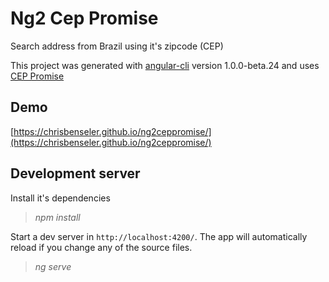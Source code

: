 # Ng2 Cep Promise

Search address from Brazil using it's zipcode (CEP)

This project was generated with [angular-cli](https://github.com/angular/angular-cli) version 1.0.0-beta.24 and uses [CEP Promise](https://github.com/filipedeschamps/cep-promise)

## Demo
[https://chrisbenseler.github.io/ng2ceppromise/](https://chrisbenseler.github.io/ng2ceppromise/)

## Development server
Install it's dependencies
> *npm install*

Start a dev server in `http://localhost:4200/`. The app will automatically reload if you change any of the source files.
> *ng serve*


